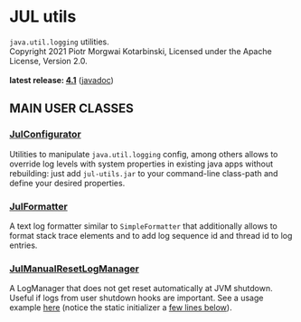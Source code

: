 # JUL utils

`java.util.logging` utilities.<br/>
Copyright 2021 Piotr Morgwai Kotarbinski, Licensed under the Apache License, Version 2.0.<br/>
<br/>
**latest release: [4.1](https://search.maven.org/artifact/pl.morgwai.base/jul-utils/4.1/jar)**
([javadoc](https://javadoc.io/doc/pl.morgwai.base/jul-utils/4.1))


## MAIN USER CLASSES

### [JulConfigurator](https://javadoc.io/doc/pl.morgwai.base/jul-utils/latest/pl/morgwai/base/jul/JulConfigurator.html)
Utilities to manipulate `java.util.logging` config, among others allows to override log levels with system properties in existing java apps without rebuilding: just add `jul-utils.jar` to your command-line class-path and define your desired properties.

### [JulFormatter](https://javadoc.io/doc/pl.morgwai.base/jul-utils/latest/pl/morgwai/base/jul/JulFormatter.html)
A text log formatter similar to `SimpleFormatter` that additionally allows to format stack trace elements and to add log sequence id and thread id to log entries.

### [JulManualResetLogManager](https://javadoc.io/doc/pl.morgwai.base/jul-utils/latest/pl/morgwai/base/jul/JulManualResetLogManager.html)
A LogManager that does not get reset automatically at JVM shutdown. Useful if logs from user shutdown hooks are important. See a usage example [here](https://github.com/morgwai/grpc-scopes/blob/v11.0/sample/src/main/java/pl/morgwai/samples/grpc/scopes/grpc/RecordStorageServer.java#L116) (notice the static initializer a [few lines below](https://github.com/morgwai/grpc-scopes/blob/v11.0/sample/src/main/java/pl/morgwai/samples/grpc/scopes/grpc/RecordStorageServer.java#L143-L149)).
